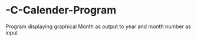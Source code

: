 # -C-Calender-Program
Program displaying graphical Month as output to year and month number as input
